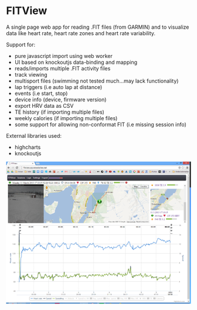 FITView
=======

A single page web app for reading .FIT files (from GARMIN) and to visualize data like heart rate, heart rate zones and heart rate variability.

Support for:
  - pure javascript import using web worker
  - UI based on knockoutjs data-binding and mapping
  - reads/imports multiple .FIT activity files
  - track viewing
  - multisport files (swimming not tested much...may lack functionality)
  - lap triggers (i.e auto lap at distance)
  - events (i.e start, stop)
  - device info (device, firmware version)
  - export HRV data as CSV
  - TE history (if importing multiple files)
  - weekly calories (if importing multiple files)
  - some support for allowing non-conformat FIT (i.e missing session info)

External libraries used:

  - highcharts
  - knockoutjs

![Alt text](/FITView/Images/Screenshot/FITView.png "FITView")
